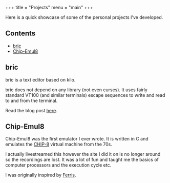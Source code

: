 +++
title = "Projects"
menu = "main"
+++

Here is a quick showcase of some of the personal projects I've developed.

## Contents
- [bric](#bric)
- [Chip-Emul8](#chip-emul8)

## bric
bric is a text editor based on kilo.

bric does not depend on any library (not even curses). It uses fairly standard VT100 (and similar terminals) escape sequences to write and read to and from the terminal.

Read the blog post [here](https://caseywilliams.me/2020/bric-text-editor).

## Chip-Emul8
Chip-Emul8 was the first emulator I ever wrote. It is written in C and emulates the [CHIP-8](https://en.wikipedia.org/wiki/CHIP-8) virtual machine from the 70s.

I actually livestreamed this however the site I did it on is no longer around so the recordings are lost. It was a lot of fun and taught me the basics of computer processors and the execution cycle etc.

I was originally inspired by [Ferris](http://iamferris.com/).
